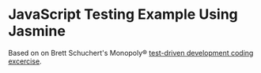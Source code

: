 JavaScript Testing Example Using Jasmine
========================================

Based on on Brett Schuchert's Monopoly&#174; [test-driven development coding excercise][monopoly].


[monopoly]: http://schuchert.wikispaces.com/Monopoly%28r%29